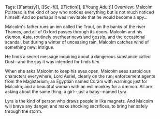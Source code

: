 Tags: [[Fantasy]], [[Sci-fi]], [[Fiction]], [[Young Adult]]
Overview:
Malcolm Polstead is the kind of boy who notices everything but is not much noticed himself. And so perhaps it was inevitable that he would become a spy...  
  
Malcolm's father runs an inn called the Trout, on the banks of the river Thames, and all of Oxford passes through its doors. Malcolm and his dæmon, Asta, routinely overhear news and gossip, and the occasional scandal, but during a winter of unceasing rain, Malcolm catches wind of something new: intrigue.  
  
He finds a secret message inquiring about a dangerous substance called Dust--and the spy it was intended for finds _him_.  
  
When she asks Malcolm to keep his eyes open, Malcolm sees suspicious characters everywhere; Lord Asriel, clearly on the run; enforcement agents from the Magisterium; an Egyptian named Coram with warnings just for Malcolm; and a beautiful woman with an evil monkey for a dæmon. All are asking about the same thing: a girl--just a baby--named Lyra.  
  
Lyra is the kind of person who draws people in like magnets. And Malcolm will brave any danger, and make shocking sacrifices, to bring her safely through the storm.